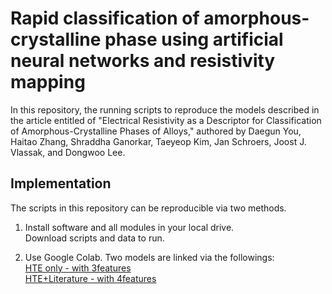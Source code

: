 # Rapid classification of amorphous-crystalline phase using artificial neural networks and resistivity mapping

In this repository, the running scripts to reproduce the models described in the article entitled of "Electrical Resistivity as a Descriptor for Classification of Amorphous-Crystalline Phases of Alloys," authored by Daegun You, Haitao Zhang, Shraddha Ganorkar, Taeyeop Kim, Jan Schroers, Joost J. Vlassak, and Dongwoo Lee.

## Implementation

The scripts in this repository can be reproducible via two methods.

1. Install software and all modules in your local drive. <br/> Download scripts and data to run.

2. Use Google Colab. Two models are linked via the followings: <br/> [HTE only - with 3features](https://colab.research.google.com/drive/1oS4rQTOYKA3RHbJ86EFaLC4JNRpjvDSa?usp=sharing) <br/> [HTE+Literature - with 4features](https://colab.research.google.com/drive/1guedrm8got1pI_UJ0MoQko07D6mJ4oQx?usp=sharing)
